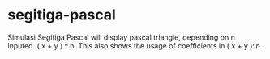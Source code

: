 segitiga-pascal
===============

Simulasi Segitiga Pascal will display pascal triangle, depending on n inputed. 
( x + y ) ^ n. This also shows the usage of coefficients in ( x + y )^n.

